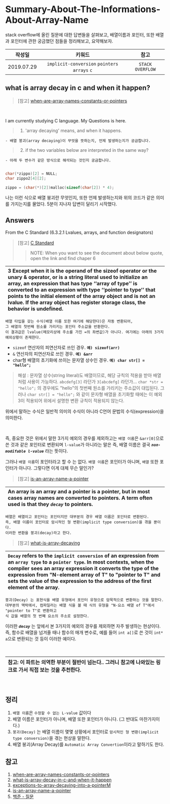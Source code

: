 # Summary-About-The-Informations-About-Array-Name

stack overflow에 올린 질문에 대한 답변들을 살펴보고, 배열이름과 포인터, 또한 배열과 포인터에 관한 궁금했던 점들을 정리해보고, 요약해보자.

| **작성일**       | **키워드**           |  **참고**|
| ------------- |:-------------:|:-------------:| 
| 2019.07.29     | `implicit-conversion` `pointers` `arrays` `c` | `STACK OVERFLOW` |

## what is array decay in c and when it happen?
> [참고] <a href = "https://stackoverflow.com/questions/19441793/when-are-array-names-constants-or-pointers">when-are-array-names-constants-or-pointers</a>
<br>

I am currently studying C language. 
My Questions is here.

>1. 'array decaying' means, and when it happens.
<p>

    - 배열 붕괴(array decaying)이 무엇을 뜻하는지, 언제 발생하는지가 궁금합니다.

</p>

>2. if the two variables below are interpreted in the same way?
<p>

    - 아래 두 변수가 같은 방식으로 해석되는 것인지 궁금합니다.

</p>

```c

char(*zippo)[2] = NULL;
char zippo2[4][2];

zippo = (char(*)[2])malloc(sizeof(char[2]) * 4);

```

나는 이런 식으로 배열 붕괴란 무엇인지, 또한 언제 발생하는지와 위의 코드가 같은 의미를 가지는지를 물었다. 5분이 지나자 답변이 달리기 시작했다.

## Answers
From the C Standard (6.3.2.1 Lvalues, arrays, and function designators)

> [참고] <a href = "http://www.open-std.org/jtc1/sc22/wg14/www/docs/n1256.pdf">C Standard</a>
>>NOTE: When you want to see the document about below quote, open the link and find chaper 6


|3 Except when it is the operand of the sizeof operator or the unary & operator, or is a string literal used to initialize an array, an expression that has type ‘‘array of type’’ is converted to an expression with type ‘‘pointer to type’’ that points to the initial element of the array object and is not an lvalue. If the array object has register storage class, the behavior is undefined.| 
|:---|
<p>
    
    배열 타입을 갖는 수식(배열 이름 또한 여기에 해당한다)은 자동 변환되어, 
    그 배열의 첫번째 원소를 가리키는 포인터 주소값을 반환한다. 
    이 결과값은 lvalue(메모리상에 주소를 가진 =의 좌변값)가 아니다. 여기에는 아래의 3가지 예외상황이 존재한다.
        
</p>

* ```sizeof``` 연산자의 피연산자로 쓰인 경우. **```예) sizeof(arr)```**
* ```&``` 연산자의 피연산자로 쓰인 경우. **```예) &arr```**
* char형 배열의 초기화에 쓰이는 문자열 상수인 경우. **```예) char str[] = "hello";```**

> 해설 : 문자열 상수(string literal)도 배열이므로, 해당 규칙의 적용을 받아 배열처럼 사용이 가능하다. ```abcdefg[3]``` 라던가 ```3[abcdefg]``` 라던가... ```char *str = "hello";``` 의 경우에도 "hello"의 첫번째 원소를 가리키는 주소값이 대입된다. 그러나 ```char str[] = "hello";``` 와 같이 문자형 배열을 초기화할 때에는 이 예외3이 적용되어 위에서 설명한 변환 규칙이 적용되지 않는다.

위에서 말하는 수식은 일반적 의미의 수식이 아니라 C언어 문법의 수식(expression)을 의미한다.

<br>

즉, 중요한 것은 위에서 말한 3가지 예외의 경우를 제외하고는 ```배열 이름```은 ```&arr[0]```으로 쓴 것과 같은 포인터로 변환되며 ```l-value```가 아니라는 말은 즉, 배열 이름은 결국 **___```non-modifable l-value```___** 라는 뜻이다. 

그러나 ```배열 이름```이 포인터라고 할 수 는 없다. ```배열 이름```은 포인터가 아니며, ```배열``` 또한 포인터가 아니다. 그렇다면 이게 대체 무슨 말인가?

> [참고] <a href = "https://stackoverflow.com/questions/1641957/is-an-array-name-a-pointer">is-an-array-name-a-pointer</a>

|An array is an array and a pointer is a pointer, but in most cases array names are converted to pointers. A term often used is that they **___```decay```___** to pointers.| 
|:---|
<p>

    배열은 배열이고 포인터는 포인터지만 대부분의 경우 배열 이름은 포인터로 변환된다. 
    즉, 배열 이름이 포인터로 암시적인 형 변환(implicit type conversion)을 겪을 뿐이다.
    이러한 변환을 붕괴(decay)라고 한다.

</p>

> [참고] <a href = "https://stackoverflow.com/questions/1461432/what-is-array-decaying/1461466#1461466">what-is-array-decaying</a>

|```Decay``` refers to the ``implicit conversion`` of an expression from an ```array type``` to a ```pointer type```. In most contexts, when the compiler sees an array expression it converts the type of the expression from "N-element array of T" to "pointer to T" and sets the value of the expression to the address of the first element of the array.| 
|:---|
<p>

    붕괴(Decay) 는 표현식을 배열 유형에서 포인터 유형으로 암묵적으로 변환하는 것을 말한다. 
    대부분의 맥락에서, 컴파일러는 배열 식을 볼 때 식의 유형을 "N-요소 배열 of T"에서 "pointer to T"로 변환하고
    식 값을 배열의 첫 번째 요소의 주소로 설정한다.

</p>

이러한 ***```decay```*** 는 앞에서 본 3가지의 예외의 경우를 제외하면 자주 발생하는 현상이다. 즉, 함수로 배열을 넘겨줄 때나 함수의 매개 변수로, 예를 들어
```int a[]```로 쓴 것이 ```int* a```으로 변환되는 것 등이 이러한 예이다.

<br>

| **참고: 이 파트는 의역한 부분이 절반이 넘는다.. 그러니 참고에 나와있는 링크로 가서 직접 보는 것을 추천한다.** |
|:---|

<br>

## 정리

1. ```배열 이름```은 ```수정할 수 없는 L-value``` 값이다
1. 배열 이름은 포인터가 아니며, 배열 또한 포인터가 아니다. (그 반대도 마찬가지이다.)
1. ```붕괴(Decay)``` 는 배열 이름이 몇몇 상황에서 포인터로 ```암시적인 형 변환(implicit type conversion)```을 겪는 현상을 말한다.
1. 배열 붕괴(Array Decay)를 ```Automatic Array Convertion```이라고 말하기도 한다.

## 참고
1. <a href = "https://stackoverflow.com/questions/19441793/when-are-array-names-constants-or-pointers">when-are-array-names-constants-or-pointers</a>
1. <a href = "https://stackoverflow.com/questions/57268963/what-is-array-decay-in-c-and-when-it-happen">what-is-array-decay-in-c-and-when-it-happen</a>
1. <a href = "https://stackoverflow.com/questions/17752978/exceptions-to-array-decaying-into-a-pointer?noredirect=1&lq=1">exceptions-to-array-decaying-into-a-pointerM</a>
1. <a href = "https://stackoverflow.com/questions/1641957/is-an-array-name-a-pointer">is-an-array-name-a-pointer</a>
1. <a href = "https://www.acmicpc.net/board/view/12309">백준 - 질문</a>
